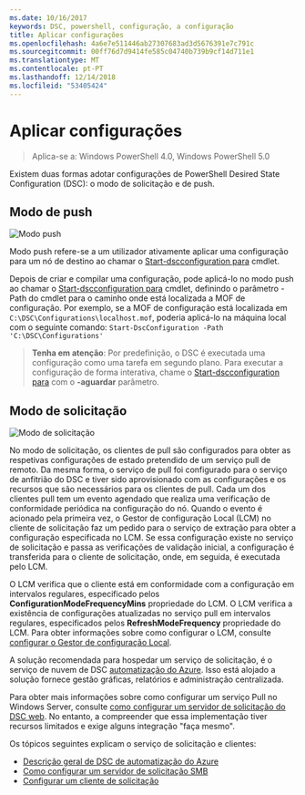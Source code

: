 ```yaml
---
ms.date: 10/16/2017
keywords: DSC, powershell, configuração, a configuração
title: Aplicar configurações
ms.openlocfilehash: 4a6e7e511446ab27307683ad3d5676391e7c791c
ms.sourcegitcommit: 00ff76d7d9414fe585c04740b739b9cf14d711e1
ms.translationtype: MT
ms.contentlocale: pt-PT
ms.lasthandoff: 12/14/2018
ms.locfileid: "53405424"
---
```

# <a name="enacting-configurations"></a>Aplicar configurações

>Aplica-se a: Windows PowerShell 4.0, Windows PowerShell 5.0

Existem duas formas adotar configurações de PowerShell Desired State Configuration (DSC): o modo de solicitação e de push.

## <a name="push-mode"></a>Modo de push

![Modo push](../images/pushModel.png "como push funciona de modo")

Modo push refere-se a um utilizador ativamente aplicar uma configuração para um nó de destino ao chamar o [Start-dscconfiguration para](/powershell/module/psdesiredstateconfiguration/start-dscconfiguration) cmdlet.

Depois de criar e compilar uma configuração, pode aplicá-lo no modo push ao chamar o [Start-dscconfiguration para](/powershell/module/psdesiredstateconfiguration/start-dscconfiguration) cmdlet, definindo o parâmetro - Path do cmdlet para o caminho onde está localizada a MOF de configuração.
Por exemplo, se a MOF de configuração está localizada em `C:\DSC\Configurations\localhost.mof`, poderia aplicá-lo na máquina local com o seguinte comando: `Start-DscConfiguration -Path 'C:\DSC\Configurations'`

> __Tenha em atenção__: Por predefinição, o DSC é executada uma configuração como uma tarefa em segundo plano. Para executar a configuração de forma interativa, chame o [Start-dscconfiguration para](/powershell/module/psdesiredstateconfiguration/start-dscconfiguration) com o __-aguardar__ parâmetro.

## <a name="pull-mode"></a>Modo de solicitação

![Modo de solicitação](../images/pullModel.png "funciona de modo por solicitação")

No modo de solicitação, os clientes de pull são configurados para obter as respetivas configurações de estado pretendido de um serviço pull de remoto.
Da mesma forma, o serviço de pull foi configurado para o serviço de anfitrião do DSC e tiver sido aprovisionado com as configurações e os recursos que são necessários para os clientes de pull.
Cada um dos clientes pull tem um evento agendado que realiza uma verificação de conformidade periódica na configuração do nó.
Quando o evento é acionado pela primeira vez, o Gestor de configuração Local (LCM) no cliente de solicitação faz um pedido para o serviço de extração para obter a configuração especificada no LCM.
Se essa configuração existe no serviço de solicitação e passa as verificações de validação inicial, a configuração é transferida para o cliente de solicitação, onde, em seguida, é executada pelo LCM.

O LCM verifica que o cliente está em conformidade com a configuração em intervalos regulares, especificado pelos **ConfigurationModeFrequencyMins** propriedade do LCM.
O LCM verifica a existência de configurações atualizadas no serviço pull em intervalos regulares, especificados pelos **RefreshModeFrequency** propriedade do LCM.
Para obter informações sobre como configurar o LCM, consulte [configurar o Gestor de configuração Local](../managing-nodes/metaConfig.md).

A solução recomendada para hospedar um serviço de solicitação, é o serviço de nuvem de DSC [automatização do Azure](https://azure.microsoft.com/services/automation/).
Isso está alojado a solução fornece gestão gráficas, relatórios e administração centralizada.

Para obter mais informações sobre como configurar um serviço Pull no Windows Server, consulte [como configurar um servidor de solicitação do DSC web](pullServer.md).
No entanto, a compreender que essa implementação tiver recursos limitados e exige alguns integração "faça mesmo".

Os tópicos seguintes explicam o serviço de solicitação e clientes:

- [Descrição geral de DSC de automatização do Azure](https://docs.microsoft.com/en-us/azure/automation/automation-dsc-overview)
- [Como configurar um servidor de solicitação SMB](pullServerSMB.md)
- [Configurar um cliente de solicitação](pullClientConfigID.md)
